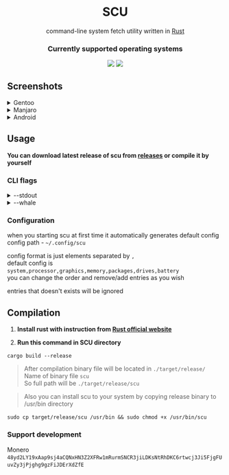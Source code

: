 <div align="center">

# SCU

command-line system fetch utility written in [Rust](https://www.rust-lang.org)

### Currently supported operating systems

<img src="https://img.shields.io/badge/Linux-FCC624?style=for-the-badge&logo=linux&logoColor=black">
<img src="https://img.shields.io/badge/Android-3DDC84?style=for-the-badge&logo=android&logoColor=white">

</div>

## Screenshots

<details height="100px"><summary>Gentoo</summary>
<div>

![gentoo](images/gentoo.png)
</div>
</details>
<details height="100px"><summary>Manjaro</summary>
<div>

![manjaro](images/manjaro.png)
</div>
</details>
<details height="100px"><summary>Android</summary>
<div>

> Running in termux

![android](images/android.png)
</div>
</details>

## Usage

**You can download latest release of scu from [releases](https://github.com/omnitix/scu/releases/latest) or compile it by yourself**

### CLI flags

<details><summary>--stdout</summary>

> prints info in simplified format \
  also simplified format works automatically when scu's output is piped \
  you can use it if you wanna parse scu's output

```
- System
Hostname: windows98
Username: me
Distro: Manjaro Linux
Device: HP ENVY Notebook 13-ab0XX
Kernel: 6.1.69-1-MANJARO
Init system: SystemD
  Services: 275
Terminal: Alacritty
Shell: zsh v5.9
Uptime: 20:41:48
- Processor
Model: Intel i7-7500U
Frequency: 2.70GHz
Computing units: 2 Cores / 4 Threads
Temperature: 65.0°C
- Graphics
GPU: Intel HD Graphics 620
  Driver: i915
Session type: Xorg
Environment: KDE Plasma
Window manager: KWin
- Memory
RAM: 3633MiB / 7705MiB [47.2%]
Swap: 1192MiB / 9011MiB [13.2%]
- Packages
pacman: 1521
- Drives
[SSD] THNSN5256GPUK TOSHIBA: 238.0GiB
- Battery
Model: Hewlett-Packard Primary
Technology: Li-ion
Capacity: 89%
Status: Charging
```

</details>

<details><summary>--whale</summary>

> replaces ascii art (distro's name) with whale

![whale](images/with_whale_flag.png)

</details>

### Configuration
when you starting scu at first time it automatically generates default config \
config path - ```~/.config/scu```

config format is just elements separated by `,` \
default config is ```system,processor,graphics,memory,packages,drives,battery``` \
you can change the order and remove/add entries as you wish

entries that doesn't exists will be ignored

## Compilation
1. **Install rust with instruction from [Rust official website](https://www.rust-lang.org/tools/install)**

2. **Run this command in SCU directory**
  ```
  cargo build --release
  ```
  
> After compilation binary file will be located in ```./target/release/``` \
  Name of binary file ```scu``` \
  So full path will be ```./target/release/scu```

> Also you can install scu to your system by copying release binary to /usr/bin directory
``` shell
sudo cp target/release/scu /usr/bin && sudo chmod +x /usr/bin/scu
```

### Support development
Monero ```48yd2LY19xAap9sj4aCQNxHN3Z2XFRw1mRurmSNCR3jiLDKsNtRhDKC6rtwcj3Ji5FjgFUuvZy3jPjghg9gzFiJDErXdZfE```
